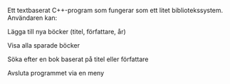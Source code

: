 Ett textbaserat C++-program som fungerar som ett litet bibliotekssystem. Användaren kan:

 Lägga till nya böcker (titel, författare, år)

 Visa alla sparade böcker

 Söka efter en bok baserat på titel eller författare

 Avsluta programmet via en meny
